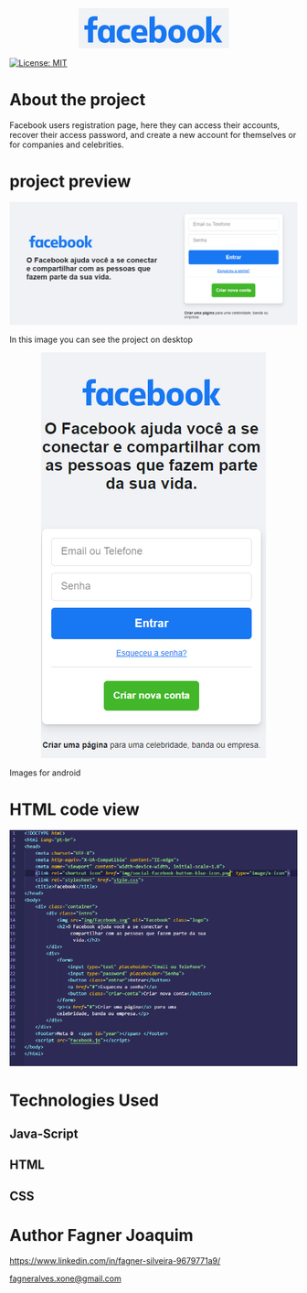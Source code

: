<p align="center">
  <img src="https://github.com/fagner121212/assets/blob/main/Facebook/Logo.PNG?raw=true">
</p>

[![License: MIT](https://img.shields.io/badge/License-MIT-yellow.svg)](https://opensource.org/licenses/MIT)

# About the project

Facebook users registration page, here they can access their accounts, recover their access password, and create a new account for themselves or for companies and celebrities.

 # project preview

 <p align="center">
  <img src="https://github.com/fagner121212/assets/blob/main/Facebook/Img-desktop.PNG?raw=true">
</p>

In this image you can see the project on desktop

<p align="center">
  <img src="https://github.com/fagner121212/assets/blob/main/Facebook/img-responsive.PNG?raw=true">
</p>

Images for android

# HTML code view

<p align="center">
  <img src="https://github.com/fagner121212/assets/blob/main/Facebook/img-html.PNG?raw=true">
</p>

# Technologies Used
 
 ## Java-Script
 ## HTML
 ## CSS
 
 # Author Fagner Joaquim
 
 https://www.linkedin.com/in/fagner-silveira-9679771a9/
 
 fagneralves.xone@gmail.com
